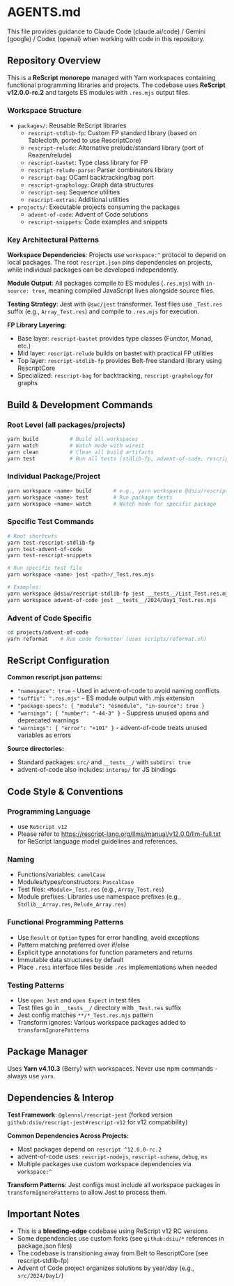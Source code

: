 # AGENTS.md

This file provides guidance to Claude Code (claude.ai/code) / Gemini (google) / Codex (openai) when working with code in this repository.

## Repository Overview

This is a **ReScript monorepo** managed with Yarn workspaces containing functional programming libraries and projects. The codebase uses **ReScript v12.0.0-rc.2** and targets ES modules with `.res.mjs` output files.

### Workspace Structure

- `packages/`: Reusable ReScript libraries
  - `rescript-stdlib-fp`: Custom FP standard library (based on Tablecloth, ported to use RescriptCore)
  - `rescript-relude`: Alternative prelude/standard library (port of Reazen/relude)
  - `rescript-bastet`: Type class library for FP
  - `rescript-relude-parse`: Parser combinators library
  - `rescript-bag`: OCaml backtracking/bag port
  - `rescript-graphology`: Graph data structures
  - `rescript-seq`: Sequence utilities
  - `rescript-extras`: Additional utilities
- `projects/`: Executable projects consuming the packages
  - `advent-of-code`: Advent of Code solutions
  - `rescript-snippets`: Code examples and snippets

### Key Architectural Patterns

**Workspace Dependencies**: Projects use `workspace:^` protocol to depend on local packages. The root `rescript.json` pins dependencies on projects, while individual packages can be developed independently.

**Module Output**: All packages compile to ES modules (`.res.mjs`) with `in-source: true`, meaning compiled JavaScript lives alongside source files.

**Testing Strategy**: Jest with `@swc/jest` transformer. Test files use `_Test.res` suffix (e.g., `Array_Test.res`) and compile to `.res.mjs` for execution.

**FP Library Layering**:
- Base layer: `rescript-bastet` provides type classes (Functor, Monad, etc.)
- Mid layer: `rescript-relude` builds on bastet with practical FP utilities
- Top layer: `rescript-stdlib-fp` provides Belt-free standard library using RescriptCore
- Specialized: `rescript-bag` for backtracking, `rescript-graphology` for graphs

## Build & Development Commands

### Root Level (all packages/projects)
```bash
yarn build          # Build all workspaces
yarn watch          # Watch mode with wireit
yarn clean          # Clean all build artifacts
yarn test           # Run all tests (stdlib-fp, advent-of-code, rescript-snippets)
```

### Individual Package/Project
```bash
yarn workspace <name> build       # e.g., yarn workspace @dsiu/rescript-stdlib-fp build
yarn workspace <name> test        # Run package tests
yarn workspace <name> watch       # Watch mode for specific package
```

### Specific Test Commands
```bash
# Root shortcuts
yarn test-rescript-stdlib-fp
yarn test-advent-of-code
yarn test-rescript-snippets

# Run specific test file
yarn workspace <name> jest <path>/_Test.res.mjs

# Examples:
yarn workspace @dsiu/rescript-stdlib-fp jest __tests__/List_Test.res.mjs
yarn workspace advent-of-code jest __tests__/2024/Day1_Test.res.mjs
```

### Advent of Code Specific
```bash
cd projects/advent-of-code
yarn reformat    # Run code formatter (uses scripts/reformat.sh)
```

## ReScript Configuration

**Common rescript.json patterns:**
- `"namespace": true` - Used in advent-of-code to avoid naming conflicts
- `"suffix": ".res.mjs"` - ES module output with .mjs extension
- `"package-specs": { "module": "esmodule", "in-source": true }`
- `"warnings": { "number": "-44-3" }` - Suppress unused opens and deprecated warnings
- `"warnings": { "error": "+101" }` - advent-of-code treats unused variables as errors

**Source directories:**
- Standard packages: `src/` and `__tests__/` with `subdirs: true`
- advent-of-code also includes: `interop/` for JS bindings

## Code Style & Conventions

### Programming Language
- use `ReScript v12`
- Please refer to https://rescript-lang.org/llms/manual/v12.0.0/llm-full.txt for ReScript language model guidelines and references.

### Naming
- Functions/variables: `camelCase`
- Modules/types/constructors: `PascalCase`
- Test files: `<Module>_Test.res` (e.g., `Array_Test.res`)
- Module prefixes: Libraries use namespace prefixes (e.g., `Stdlib__Array.res`, `Relude_Array.res`)

### Functional Programming Patterns
- Use `Result` or `Option` types for error handling, avoid exceptions
- Pattern matching preferred over if/else
- Explicit type annotations for function parameters and returns
- Immutable data structures by default
- Place `.resi` interface files beside `.res` implementations when needed

### Testing Patterns
- Use `open Jest` and `open Expect` in test files
- Test files go in `__tests__/` directory with `_Test.res` suffix
- Jest config matches `**/*_Test.res.mjs` pattern
- Transform ignores: Various workspace packages added to `transformIgnorePatterns`

## Package Manager

Uses **Yarn v4.10.3** (Berry) with workspaces. Never use npm commands - always use `yarn`.

## Dependencies & Interop

**Test Framework**: `@glennsl/rescript-jest` (forked version `github:dsiu/rescript-jest#rescript-v12` for v12 compatibility)

**Common Dependencies Across Projects:**
- Most packages depend on `rescript ^12.0.0-rc.2`
- advent-of-code uses: `rescript-nodejs`, `rescript-schema`, `debug`, `ms`
- Multiple packages use custom workspace dependencies via `workspace:^`

**Transform Patterns**: Jest configs must include all workspace packages in `transformIgnorePatterns` to allow Jest to process them.

## Important Notes

- This is a **bleeding-edge** codebase using ReScript v12 RC versions
- Some dependencies use custom forks (see `github:dsiu/*` references in package.json files)
- The codebase is transitioning away from Belt to RescriptCore (see rescript-stdlib-fp)
- Advent of Code project organizes solutions by year/day (e.g., `src/2024/Day1/`)
